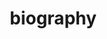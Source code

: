 # biography

<!DOCTYPE html>
<html lang="en">
<head>
    <meta charset="UTF-8">
    <meta name="viewport" content="width=device-width, initial-scale=1.0">
    <title>Jose Rizal - Brief Biography</title>
    <style>
        * {
            margin: 0;
            padding: 0;
            box-sizing: border-box;
        }

        body {
            font-family: 'Arial', sans-serif;
            line-height: 1.6;
            background-color: #f4f4f9;
            color: #333;
            padding: 20px;
            background-color: #a5e3ffaf;
        }

        nav {
            background: #333;
            padding: 10px;
            overflow: hidden;
            border-radius: 5px;
            margin: 0px;
            text-align: center;            
        }
    
        nav a {
            display: inline-block; /* Makes each link behave like an inline element */
            color: white;
            text-align: center;
            padding: 14px 16px;
            text-decoration: none;
                
        }
    
        nav a:hover {
            border-bottom: 2px solid rgb(255, 255, 255);
        }
        

        h2 {
            color: #2c3e50;
            text-align: center;
            margin-bottom: 20px;
            font-size: 28px;
            text-transform: uppercase;
            
        }

        .rizal-img {
            width: 60%;
            max-width: 250px;
            display: block;
            margin: 0 auto 20px auto;
            border-radius: 10px;
            box-shadow: 0 4px 8px rgba(0, 0, 0, 0.1);
        }

        p {
            font-size: 20px;
            margin-bottom: 15px;
            line-height: 1.5;
            text-align: justify;
            font-family: OCR A Std, monospace;
        }

        br {
            margin-bottom: 20px;
            
        }

        .content-wrapper {
            max-width: 800px;
            margin: 0 auto;
            background-color: #fff;
            padding: 30px;
            border-radius: 8px;
            box-shadow: 0 4px 8px rgba(0, 0, 0, 0.1);
            background-color: #FFF176;
        }

        footer {
            text-align: center;
            margin-top: 30px;
            color: #7f8c8d;
            font-size: 14px;
        }
    </style>
</head>
<body>

    <nav>
        <a href="frontpage.html">Home</a>
        <a href="biography.html">Biography</a>
        <a href="timeline.html">Timelines</a>
        <a href="images.html">Images</a>
        <a href="rr.html">Relevant Resources</a>
    </nav>

    <div class="content-wrapper">
        <img src="jose.jpg" alt="Jose Rizal" class="rizal-img">

        <h2>Who is Jose Rizal?</h2>
        <p>Jose Rizal | Biography, Education, Works, Full Name, & Facts ...</p>
        <p>José Rizal (born June 19, 1861, Calamba, Philippines—died December 30, 1896, Manila) was a patriot, physician, and man of letters who was an inspiration to the Philippine nationalist movement.</p>
        <p>The son of a prosperous landowner, Rizal was educated in Manila and at the University of Madrid. A brilliant medical student, he soon committed himself to the reform of Spanish rule in his home country, though he never advocated Philippine independence.</p>
        <p>Most of his writing was done in Europe, where he resided between 1882 and 1892. In 1887 Rizal published his first novel, <strong>Noli me tangere</strong> (The Social Cancer), a passionate exposure of the evils of Spanish rule in the Philippines. A sequel, <strong>El filibusterismo</strong> (1891; The Reign of Greed), established his reputation as the leading spokesman of the Philippine reform movement. He published an annotated edition (1890; reprinted 1958) of Antonio Morga’s <i>Sucesos de las Islas Filipinas</i>, hoping to show that the native people of the Philippines had a long history before the coming of the Spaniards.</p>
        <p>He became the leader of the Propaganda Movement, contributing numerous articles to its newspaper, La Solidaridad, published in Barcelona. Rizal’s political program included integration of the Philippines as a province of Spain, representation in the Cortes (the Spanish parliament), the replacement of Spanish friars by Filipino priests, freedom of assembly and expression, and equality of Filipinos and Spaniards before the law.
